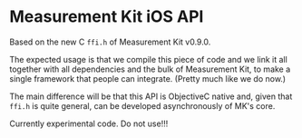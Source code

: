 # Measurement Kit iOS API

Based on the new C `ffi.h` of Measurement Kit v0.9.0.

The expected usage is that we compile this piece of code and we link it all
together with all dependencies and the bulk of Measurement Kit, to make a single
framework that people can integrate. (Pretty much like we do now.)

The main difference will be that this API is ObjectiveC native and, given that
`ffi.h` is quite general, can be developed asynchronously of MK's core.

Currently experimental code. Do not use!!!
